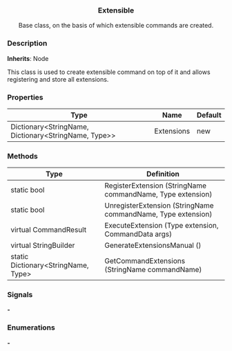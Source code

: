 <div align="center">
	<h3>Extensible</h1>
	<p>Base class, on the basis of which extensible commands are created.</p>
</div>

### Description

**Inherits**: Node

This class is used to create extensible command on top of it and allows registering and store all extensions.

### Properties

| Type                                                 | Name       | Default |
| ---------------------------------------------------- | ---------- | ------- |
| Dictionary<StringName, Dictionary<StringName, Type>> | Extensions | new     |

### Methods

| Type                                | Definition                                                   |
| ----------------------------------- | ------------------------------------------------------------ |
| static bool                         | RegisterExtension (StringName commandName, Type extension)   |
| static bool                         | UnregisterExtension (StringName commandName, Type extension) |
| virtual CommandResult               | ExecuteExtension (Type extension, CommandData args)          |
| virtual StringBuilder               | GenerateExtensionsManual ()                                  |
| static Dictionary<StringName, Type> | GetCommandExtensions (StringName commandName)                |

### Signals

**-**

### Enumerations

**-**

